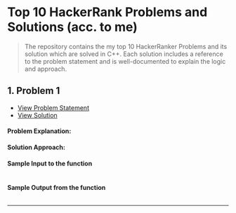 # Top 10 HackerRank Problems and Solutions (acc. to me)

> The repository contains the my top 10 HackerRanker Problems and its solution which are solved in C++. Each solution includes a reference to the problem statement and is well-documented to explain the logic and approach.

## 1. Problem 1
- [View Problem Statement]()
- [View Solution]() 

#### Problem Explanation:

#### Solution Approach:
 

#### Sample Input to the function

```

```

#### Sample Output from the function

```

```

---

